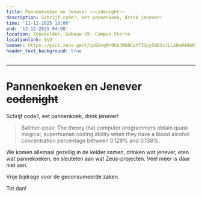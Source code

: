 ```yaml
---
title: Pannenkoeken en Jenever ~~codenight~~
description: Schrijf code?, eet pannenkoek, drink jenever!
time: '11-12-2025 18:00'
end: '12-12-2025 04:00'
location: Zeuskelder, Gebouw S9, Campus Sterre
locationlink: $s9
banner: https://pics.zeus.gent/zpEUvqMr0kbJMbBCwYfIOpy5QB1vJLLaOoW4OG8S.jpg
header_text_background: true
---
```

---

# Pannenkoeken en Jenever ~~codenight~~
Schrijf code?, eet pannenkoek, drink jenever!

> Ballmer-peak: The theory that computer programmers obtain quasi-magical, superhuman coding ability when they have a blood alcohol concentration percentage between 0.129% and 0.138%.


We komen allemaal gezellig in de kelder samen, drinken wat jenever, eten wat pannekoeken, en sleutelen aan wat Zeus-projecten. Veel meer is daar niet aan.

Vrije bijdrage voor de geconsumeerde zaken.

Tot dan!

